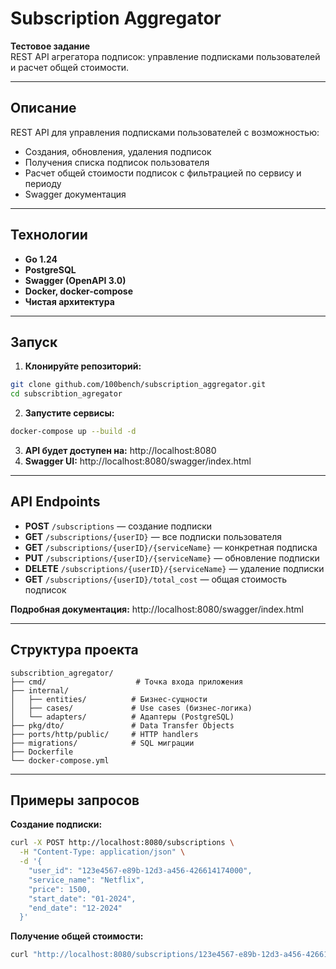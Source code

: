 # Subscription Aggregator

**Тестовое задание**  
REST API агрегатора подписок: управление подписками пользователей и расчет общей стоимости.

---

## Описание

REST API для управления подписками пользователей с возможностью:

* Создания, обновления, удаления подписок
* Получения списка подписок пользователя
* Расчет общей стоимости подписок с фильтрацией по сервису и периоду
* Swagger документация

---

## Технологии

* **Go 1.24**
* **PostgreSQL**
* **Swagger (OpenAPI 3.0)**
* **Docker, docker-compose**
* **Чистая архитектура**

---

## Запуск

1. **Клонируйте репозиторий:**
```bash
git clone github.com/100bench/subscription_aggregator.git
cd subscribtion_agregator
```

2. **Запустите сервисы:**
```bash
docker-compose up --build -d
```

3. **API будет доступен на:** http://localhost:8080
4. **Swagger UI:** http://localhost:8080/swagger/index.html

---

## API Endpoints

* **POST** `/subscriptions` — создание подписки
* **GET** `/subscriptions/{userID}` — все подписки пользователя
* **GET** `/subscriptions/{userID}/{serviceName}` — конкретная подписка
* **PUT** `/subscriptions/{userID}/{serviceName}` — обновление подписки
* **DELETE** `/subscriptions/{userID}/{serviceName}` — удаление подписки
* **GET** `/subscriptions/{userID}/total_cost` — общая стоимость подписок

**Подробная документация:** http://localhost:8080/swagger/index.html

---

## Структура проекта

```
subscribtion_agregator/
├── cmd/                    # Точка входа приложения
├── internal/
│   ├── entities/          # Бизнес-сущности
│   ├── cases/             # Use cases (бизнес-логика)
│   └── adapters/          # Адаптеры (PostgreSQL)
├── pkg/dto/               # Data Transfer Objects
├── ports/http/public/     # HTTP handlers
├── migrations/            # SQL миграции
├── Dockerfile
└── docker-compose.yml
```

---

## Примеры запросов

**Создание подписки:**
```bash
curl -X POST http://localhost:8080/subscriptions \
  -H "Content-Type: application/json" \
  -d '{
    "user_id": "123e4567-e89b-12d3-a456-426614174000",
    "service_name": "Netflix",
    "price": 1500,
    "start_date": "01-2024",
    "end_date": "12-2024"
  }'
```

**Получение общей стоимости:**
```bash
curl "http://localhost:8080/subscriptions/123e4567-e89b-12d3-a456-426614174000/total_cost?service_name=Netflix&start_date=01-2024&end_date=12-2024"
```
